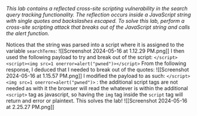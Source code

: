 *This lab contains a reflected cross-site scripting vulnerability in the search query tracking functionality. The reflection occurs inside a JavaScript string with single quotes and backslashes escaped.
To solve this lab, perform a cross-site scripting attack that breaks out of the JavaScript string and calls the alert function.*

Notices that the string was parsed into a script where it is assigned to the variable `searchTerms`:
![[Screenshot 2024-05-16 at 1.12.29 PM.png]]
I then used the following payload to try and break out of the script:
`</script><script><img src=1 onerror=alert("pwned")></script>`
From the following response, I deduced that I needed to break out of the quotes:
![[Screenshot 2024-05-16 at 1.15.57 PM.png]]
I modified the payload to as such:
`</script><img src=1 onerror=alert("pwned")>` : the additional script tags are not needed as with it the browser will read the whatever is within the additional `<script>` tag as javascript, so having the `img` tag inside the `script` tag will return and error or plaintext. 
This solves the lab!
![[Screenshot 2024-05-16 at 2.25.27 PM.png]]
